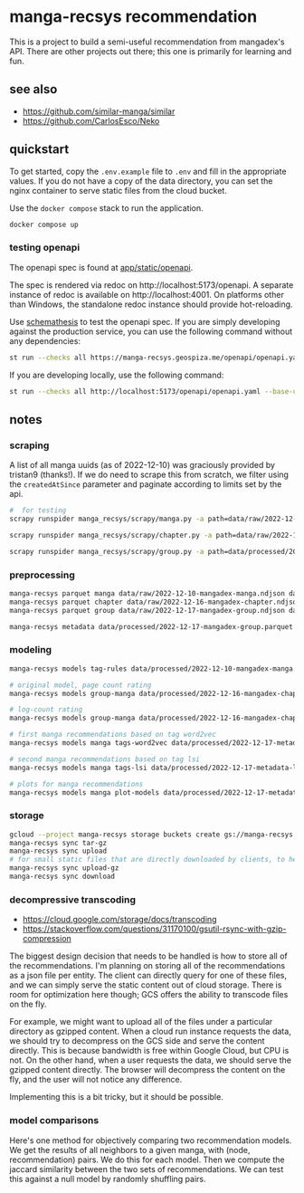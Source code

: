 # manga-recsys recommendation

This is a project to build a semi-useful recommendation from mangadex's API.
There are other projects out there; this one is primarily for learning and fun.

## see also

- https://github.com/similar-manga/similar
- https://github.com/CarlosEsco/Neko

## quickstart

To get started, copy the `.env.example` file to `.env` and fill in the appropriate values.
If you do not have a copy of the data directory, you can set the nginx container to serve static files from the cloud bucket.

Use the `docker compose` stack to run the application.

```bash
docker compose up
```

### testing openapi

The openapi spec is found at [app/static/openapi](app/static/openapi).

The spec is rendered via redoc on http://localhost:5173/openapi.
A separate instance of redoc is available on http://localhost:4001.
On platforms other than Windows, the standalone redoc instance should provide hot-reloading.

Use [schemathesis](https://github.com/schemathesis/schemathesis) to test the openapi spec.
If you are simply developing against the production service, you can use the following command without any dependencies:

```bash
st run --checks all https://manga-recsys.geospiza.me/openapi/openapi.yaml --base-url https://manga-recsys.geospiza.me
```

If you are developing locally, use the following command:

```bash
st run --checks all http://localhost:5173/openapi/openapi.yaml --base-url http://localhost:5173
```

## notes

### scraping

A list of all manga uuids (as of 2022-12-10) was graciously provided by tristan9 (thanks!).
If we do need to scrape this from scratch, we filter using the `createdAtSince` parameter and paginate according to limits set by the api.

```bash
#  for testing
scrapy runspider manga_recsys/scrapy/manga.py -a path=data/raw/2022-12-10-mangadex-uuid.csv -o data/raw/2022-12-10-mangadex-manga.ndjson -t jsonlines -a limit=10

scrapy runspider manga_recsys/scrapy/chapter.py -a path=data/raw/2022-12-10-mangadex-uuid.csv -o data/raw/2022-12-16-mangadex-chapter.ndjson -t jsonlines -a limit=10

scrapy runspider manga_recsys/scrapy/group.py -a path=data/processed/2022-12-16-mangadex-chapter.parquet -o data/raw/2022-12-17-mangadex-group.ndjson -t jsonlines -a limit=10
```

### preprocessing

```bash
manga-recsys parquet manga data/raw/2022-12-10-mangadex-manga.ndjson data/processed/2022-12-10-mangadex-manga
manga-recsys parquet chapter data/raw/2022-12-16-mangadex-chapter.ndjson data/processed/2022-12-16-mangadex-chapter
manga-recsys parquet group data/raw/2022-12-17-mangadex-group.ndjson data/processed/2022-12-17-mangadex-group

manga-recsys metadata data/processed/2022-12-17-mangadex-group.parquet data/processed/2022-12-10-mangadex-manga.parquet data/processed/2022-12-16-mangadex-chapter.parquet data/processed/2022-12-17-metadata-listing
```

### modeling

```bash
manga-recsys models tag-rules data/processed/2022-12-10-mangadex-manga.parquet data/processed/2022-12-14-tag-rules

# original model, page count rating
manga-recsys models group-manga data/processed/2022-12-16-mangadex-chapter.parquet data/processed/2022-12-17-metadata-listing/group_manga.parquet data/processed/2022-12-18-recommendation-group-manga

# log-count rating
manga-recsys models group-manga data/processed/2022-12-16-mangadex-chapter.parquet data/processed/2022-12-17-metadata-listing/group_manga.parquet data/processed/2022-12-19-recommendation-group-manga

# first manga recommendations based on tag word2vec
manga-recsys models manga tags-word2vec data/processed/2022-12-17-metadata-listing/manga_info.parquet data/processed/2022-12-20-recommendation-manga-tags-word2vec

# second manga recommendations based on tag lsi
manga-recsys models manga tags-lsi data/processed/2022-12-17-metadata-listing/manga_info.parquet data/processed/2022-12-27-recommendation-manga-tags-lsi

# plots for manga recommendations
manga-recsys models manga plot-models data/processed/2022-12-17-metadata-listing/manga_info.parquet data/processed/2022-12-27-recommendation-manga-plots
```

### storage

```bash
gcloud --project manga-recsys storage buckets create gs://manga-recsys
manga-recsys sync tar-gz
manga-recsys sync upload
# for small static files that are directly downloaded by clients, to help save on bandwidth
manga-recsys sync upload-gz
manga-recsys sync download
```

### decompressive transcoding

- https://cloud.google.com/storage/docs/transcoding
- https://stackoverflow.com/questions/31170100/gsutil-rsync-with-gzip-compression

The biggest design decision that needs to be handled is how to store all of the recommendations.
I'm planning on storing all of the recommendations as a json file per entity.
The client can directly query for one of these files, and we can simply serve the static content out of cloud storage.
There is room for optimization here though; GCS offers the ability to transcode files on the fly.

For example, we might want to upload all of the files under a particular directory as gzipped content.
When a cloud run instance requests the data, we should try to decompress on the GCS side and serve the content directly.
This is because bandwidth is free within Google Cloud, but CPU is not.
On the other hand, when a user requests the data, we should serve the gzipped content directly.
The browser will decompress the content on the fly, and the user will not notice any difference.

Implementing this is a bit tricky, but it should be possible.

### model comparisons

Here's one method for objectively comparing two recommendation models.
We get the results of all neighbors to a given manga, with (node, recommendation) pairs.
We do this for each model.
Then we compute the jaccard similarity between the two sets of recommendations.
We can test this against a null model by randomly shuffling pairs.
